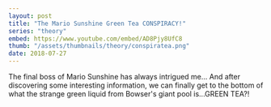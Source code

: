 ```yaml
---
layout: post
title: "The Mario Sunshine Green Tea CONSPIRACY!"
series: "theory"
embed: https://www.youtube.com/embed/AD8Pjy8UfC8
thumb: "/assets/thumbnails/theory/conspiratea.png"
date: 2018-07-27
---
```


The final boss of Mario Sunshine has always intrigued me... And after discovering some interesting information, we can finally get to the bottom of what the strange green liquid from Bowser's giant pool is...GREEN TEA?!
